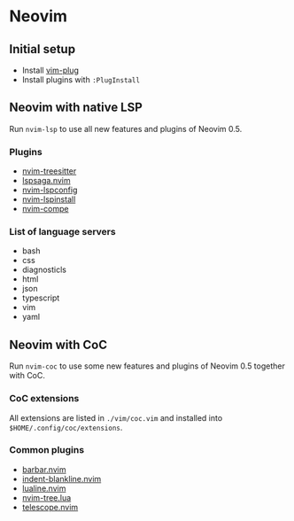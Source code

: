 # Neovim

## Initial setup

- Install [vim-plug](https://github.com/junegunn/vim-plug)
- Install plugins with `:PlugInstall`

## Neovim with native LSP

Run `nvim-lsp` to use all new features and plugins of Neovim 0.5.

### Plugins

- [nvim-treesitter](https://github.com/nvim-treesitter/nvim-treesitter)
- [lspsaga.nvim](https://github.com/glepnir/lspsaga.nvim)
- [nvim-lspconfig](https://github.com/neovim/nvim-lspconfig)
- [nvim-lspinstall](https://github.com/kabouzeid/nvim-lspinstall)
- [nvim-compe](https://github.com/hrsh7th/nvim-compe)

### List of language servers

- bash
- css
- diagnosticls
- html
- json
- typescript
- vim
- yaml

## Neovim with CoC

Run `nvim-coc` to use some new features and plugins of Neovim 0.5 together with
CoC.

### CoC extensions

All extensions are listed in `./vim/coc.vim` and installed into
`$HOME/.config/coc/extensions`.

### Common plugins

- [barbar.nvim](https://github.com/romgrk/barbar.nvim)
- [indent-blankline.nvim](https://github.com/lukas-reineke/indent-blankline.nvim)
- [lualine.nvim](https://github.com/hoob3rt/lualine.nvim)
- [nvim-tree.lua](https://github.com/kyazdani42/nvim-tree.lua)
- [telescope.nvim](https://github.com/nvim-telescope/telescope.nvim)
